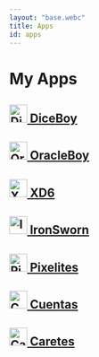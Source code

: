 ```yaml
---
layout: "base.webc"
title: Apps
id: apps
---
```


# My Apps

<div class="apps">

## [<img src="https://diceboy.netlify.app/favicon.png" alt="DiceBoy" width="32" height="32"> DiceBoy](https://diceboy.netlify.app/)

## [<img src="https://oracleboy.netlify.app/favicon.png" alt="OracleBoy" width="32" height="32"> OracleBoy](https://oracleboy.netlify.app/)

## [<img src="https://xd6.netlify.app/favicon.png" alt="XD6" width="32" height="32"> XD6](https://xd6.netlify.app/)

## [<img src="https://ironsworn-sheet-online.netlify.app/favicon.232420c8.png" alt="IronSworn" width="32" height="32"> IronSworn](https://ironsworn-sheet-online.netlify.app/)

## [<img src="https://pixelites.netlify.app/favicon.png" alt="Pixelites" width="32" height="32"> Pixelites](https://pixelites.netlify.app/)

## [<img src="https://tc-cuentas.netlify.app/favicon.2a2e97fc.png" alt="Cuentas" width="32" height="32"> Cuentas](https://tc-cuentas.netlify.app/)

## [<img src="https://caretes.netlify.app/favicon.acf9a95c.png" alt="Caretes" width="32" height="32"> Caretes](https://caretes.netlify.app/)

</div>
